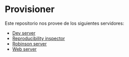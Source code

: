# Provisioner

Este repositorio nos provee de los siguientes servidores:

- [Dev server](islasgeci.dev)
- [Reproducibility inspector](reproducinility.dev)
- [Robinson server](robinsondata.icu)
- [Web server](islasgeci.org)

